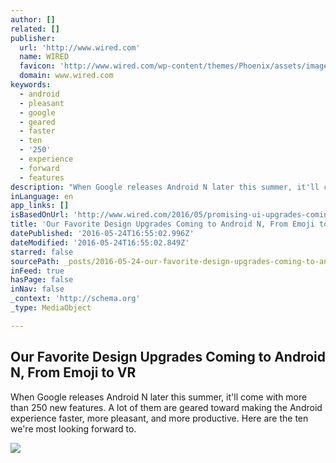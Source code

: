 ```yaml
---
author: []
related: []
publisher:
  url: 'http://www.wired.com'
  name: WIRED
  favicon: 'http://www.wired.com/wp-content/themes/Phoenix/assets/images/favicon.ico'
  domain: www.wired.com
keywords:
  - android
  - pleasant
  - google
  - geared
  - faster
  - ten
  - '250'
  - experience
  - forward
  - features
description: "When Google releases Android N later this summer, it'll come with more than 250 new features. A lot of them are geared toward making the Android experience faster, more pleasant, and more productive. Here are the ten we're most looking forward to."
inLanguage: en
app_links: []
isBasedOnUrl: 'http://www.wired.com/2016/05/promising-ui-upgrades-coming-android-n/'
title: 'Our Favorite Design Upgrades Coming to Android N, From Emoji to VR'
datePublished: '2016-05-24T16:55:02.996Z'
dateModified: '2016-05-24T16:55:02.849Z'
starred: false
sourcePath: _posts/2016-05-24-our-favorite-design-upgrades-coming-to-android-n-from-emoji.md
inFeed: true
hasPage: false
inNav: false
_context: 'http://schema.org'
_type: MediaObject

---
```

<article style=""><h1>Our Favorite Design Upgrades Coming to Android N, From Emoji to VR</h1><p>When Google releases Android N later this summer, it'll come with more than 250 new features. A lot of them are geared toward making the Android experience faster, more pleasant, and more productive. Here are the ten we're most looking forward to.</p><img src="http://www.wired.com/wp-content/uploads/2016/05/n-bg-generic-1200x630.jpg" /></article>